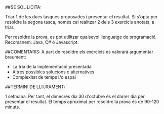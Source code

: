 ##SE SOL·LICITA:

Triar 1 de les dues tasques proposades i presentar el resultat.
Si s'opta per resoldre la segona tasca, només cal realitzar 2 dels 3 exercicis anotats, a triar.
 
Per resoldre la prova, es pot utilitzar qualsevol llenguatge de programació.
Recomanem: Java, C# o Javascript.

##COMENTARIS:
A part de resoldre els exercicis es valorarà argumentar breument:
- La tria de la implementació presentada
- Altres possibles solucions o alternatives
- Complexitat de temps i/o espai

##TERMINI DE LLIURAMENT:

1 setmana. Per tant, el dimecres dia 30 d'octubre és el darrer dia per presentar el resultat.
El temps aproximat per resoldre la prova és de 90-120 minuts.

